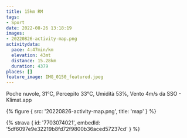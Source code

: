 ```yaml
---
title: 15km RM
tags:
- Sport
date: 2022-08-26 13:18:19
images:
- 20220826-activity-map.png
activitydata:
  pace: 4:47min/km
  elevation: 43mt
  distance: 15.28km
  duration: 4379
places: []
feature_image: IMG_0150_featured.jpeg
---
```


Poche nuvole, 31°C, Percepito 33°C, Umidità 53%, Vento 4m/s da SSO - Klimat.app

<!--more-->




{% figure { src: '20220826-activity-map.png', title: 'map' } %}


{% strava { id: '7703074021', embedId: '5df6097e9e32219b8fd72f9800b36aced57237cd' } %}
